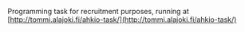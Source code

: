 Programming task for recruitment purposes, running at [http://tommi.alajoki.fi/ahkio-task/](http://tommi.alajoki.fi/ahkio-task/)